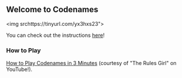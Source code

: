 ## Welcome to Codenames

<img srchttps://tinyurl.com/yx3hxs23">

You can check out the instructions [here](https://czechgames.com/files/rules/codenames-rules-en.pdf)!

### How to Play

[How to Play Codenames in 3 Minutes][] (courtesy of "The Rules Girl" on YouTube!).

[How to Play Codenames in 3 Minutes]: https://www.youtube.com/watch?v=zQVHkl8oQEU
